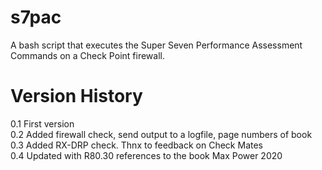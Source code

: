 # s7pac
A bash script that executes the Super Seven Performance Assessment Commands on a Check Point firewall.


# Version History

0.1 First version  
0.2 Added firewall check, send output to a logfile, page numbers of book  
0.3 Added RX-DRP check. Thnx to feedback on Check Mates  
0.4 Updated with R80.30 references to the book Max Power 2020  
